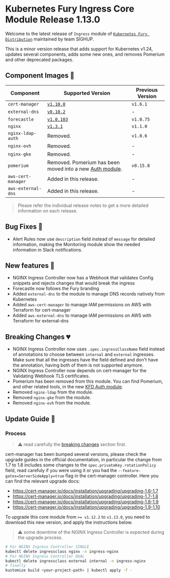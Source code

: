 # Kubernetes Fury Ingress Core Module Release 1.13.0

Welcome to the latest release of `Ingress` module of [`Kubernetes Fury Distribution`](https://github.com/sighupio/fury-distribution) maintained by team SIGHUP.

This is a minor version release that adds support for Kubernetes v1.24, updates several components, adds some new ones, and removes Pomerium and other deprecated packages.

## Component Images 🚢

| Component          | Supported Version                                                                                            | Previous Version |
| ------------------ | ------------------------------------------------------------------------------------------------------------ | ---------------- |
| `cert-manager`     | [`v1.10.0`](https://github.com/jetstack/cert-manager/releases/tag/v1.10.0)                                   | `v1.6.1`         |
| `external-dns`     | [`v0.10.2`](https://github.com/kubernetes-sigs/external-dns/releases/tag/v0.10.2)                            | -                |
| `forecastle`       | [`v1.0.103`](https://github.com/stakater/Forecastle/releases/tag/v1.0.103)                                   | `v1.0.75`        |
| `nginx`            | [`v1.3.1`](https://github.com/kubernetes/ingress-nginx/releases/tag/controller-v1.3.1)                       | `v1.1.0`         |
| `nginx-ldap-auth`  | Removed.                                                                                                     | `v1.0.6`         |
| `nginx-ovh`        | Removed.                                                                                                     | -                |
| `nginx-gke`        | Removed.                                                                                                     | -                |
| `pomerium`         | Removed. Pomerium has been moved into a new [Auth module](https://github.com/sighupio/fury-kubernetes-auth). | `v0.15.8`        |
| `aws-cert-manager` | Added in this release.                                                                                       | -                |
| `aws-external-dns` | Added in this release.                                                                                       | -                |

> Please refer the individual release notes to get a more detailed information on each release.

## Bug Fixes 🐞

- Alert Rules now use `description` field instead of `message` for detailed information, making the Monitoring module show the needed information in Slack notifications.

## New features 🌟

- NGINX Ingress Controller now has a Webhook that validates Config snippets and rejects changes that would break the ingress
- Forecastle now follows the Fury branding
- Added `external-dns` to the module to manage DNS records natively from Kubernetes
- Added `aws-cert-manager` to manage IAM permissions on AWS with Terraform for cert-manager
- Added `aws-external-dns` to manage IAM permissions on AWS with Terraform for external-dns

## Breaking Changes 💔

- NGINX Ingress Controller now uses `.spec.ingressClassName` field instead of annotations to choose between `internal` and `external` ingresses. Make sure that all the ingresses have the field defined and don't have the annotation, having both of them is not supported anymore.
- NGINX Ingress Controller now depends on cert-manager for the Validating Webhook TLS certificates.
- Pomerium has been removed from this module. You can find Pomerium, and other related tools, in the new [KFD Auth module](https://github.com/sighupio/fury-kubernetes-auth).
- Removed `nginx-ldap` from the module.
- Removed `nginx-gke` from the module.
- Removed `nginx-ovh` from the module.

## Update Guide 🦮

### Process

> ⚠️ read carefully the [breaking changes](#breaking-changes-) section first.

cert-manager has been bumped several versions, please check the upgrade guides in the official documentation, in particular the change from 1.7 to 1.8 includes some changes to the `spec.privateKey.rotationPolicy` field, read carefuly if you were using it or you had the `--feature-gates=ServerSideApply=true` flag in the cert-manager controller. Here you can find the relevant upgrade docs:

- <https://cert-manager.io/docs/installation/upgrading/upgrading-1.6-1.7>
- <https://cert-manager.io/docs/installation/upgrading/upgrading-1.7-1.8>
- <https://cert-manager.io/docs/installation/upgrading/upgrading-1.8-1.9>
- <https://cert-manager.io/docs/installation/upgrading/upgrading-1.9-1.10>

To upgrade this core module from `>= v1.12.2` to `v1.13.0`, you need to download this new version, and apply the instructions below.

> :warning: some downtime of the NGINX Ingress Controller is expected during the upgrade process.

```bash
# For NGINX Ingress Controller SINGLE
kubectl delete ingressclass nginx -n ingress-nginx
# For NGINX Ingress Controller DUAL
kubectl delete ingressclass external internal -n ingress-nginx
# finally
kustomize build <your-project-path> | kubectl apply -f -
```
